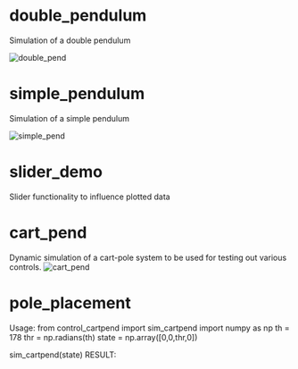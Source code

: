 # double_pendulum
Simulation of a double pendulum

![double_pend](https://user-images.githubusercontent.com/43415631/54503519-98438b80-48fd-11e9-958a-6bad6328fabf.gif)
# simple_pendulum
Simulation of a simple pendulum

![simple_pend](https://user-images.githubusercontent.com/43415631/54503312-afce4480-48fc-11e9-9e40-e2b63fb08fff.gif)
# slider_demo
Slider functionality to influence plotted data
# cart_pend
Dynamic simulation of a cart-pole system to be used for testing out various controls.
![cart_pend](https://user-images.githubusercontent.com/43415631/54503186-16069780-48fc-11e9-97e9-2c8d65f20fca.gif)
# pole_placement
Usage:
from control_cartpend import sim_cartpend
import numpy as np
th = 178
thr = np.radians(th)
state = np.array([0,0,thr,0])

sim_cartpend(state)
RESULT:

